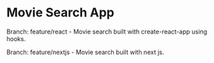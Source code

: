 # Movie Search App

Branch: feature/react - Movie search built with create-react-app using hooks.

Branch: feature/nextjs - Movie search built with next js.
